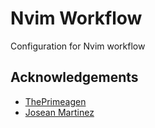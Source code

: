 # Nvim Workflow

Configuration for Nvim workflow

## Acknowledgements

- [ThePrimeagen](https://www.youtube.com/watch?v=w7i4amO_zaE&ab_channel=ThePrimeagen)
- [Josean Martinez](www.youtube.com/watch?v=vdn_pKJUda8)
